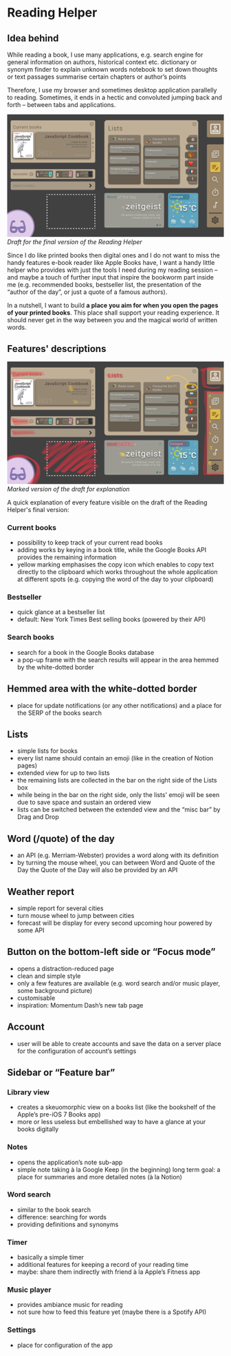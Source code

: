# Reading Helper

## Idea behind

While reading a book, I use many applications, e.g.
search engine for general information on authors, historical context etc.
dictionary or synonym finder to explain unknown words
notebook to set down thoughts or text passages
summarise certain chapters or author’s points

Therefore, I use my browser and sometimes desktop application parallelly to reading. Sometimes, it ends in a hectic and convoluted jumping back and forth – between tabs and applications.

![Draft of the final version](./img/reading-helper-first-detailed-draft.png)
_Draft for the final version of the Reading Helper_

Since I do like printed books then digital ones and I do not want to miss the handy features e-book reader like Apple Books have, I want a handy little helper who provides with just the tools I need during my reading session – and maybe a touch of further input that inspire the bookworm part inside me (e.g. recommended books, bestseller list, the presentation of the “author of the day”, or just a quote of a famous authors).

In a nutshell, I want to build **a place you aim for when you open the pages of your printed books**. This place shall support your reading experience. It should never get in the way between you and the magical world of written words.

## Features' descriptions

![Marked draft of the final version](./img/reading-helper-first-detailed-draft-marked.png)
_Marked version of the draft for explanation_

A quick explanation of every feature visible on the draft of the Reading Helper's final version:

### Current books

- possibility to keep track of your current read books
- adding works by keying in a book title, while the Google Books API provides the remaining information
- yellow marking emphasises the copy icon which enables to copy text directly to the clipboard which works throughout the whole application at different spots (e.g. copying the word of the day to your clipboard)

### Bestseller

- quick glance at a bestseller list
- default: New York Times Best selling books (powered by their API)

### Search books

- search for a book in the Google Books database
- a pop-up frame with the search results will appear in the area hemmed by the white-dotted border

## Hemmed area with the white-dotted border

- place for update notifications (or any other notifications)
  and a place for the SERP of the books search

## Lists

- simple lists for books
- every list name should contain an emoji (like in the creation of Notion pages)
- extended view for up to two lists
- the remaining lists are collected in the bar on the right side of the Lists box
- while being in the bar on the right side, only the lists' emoji will be seen due to save space and sustain an ordered view
- lists can be switched between the extended view and the “misc bar” by Drag and Drop

## Word (/quote) of the day

- an API (e.g. Merriam-Webster) provides a word along with its definition
- by turning the mouse wheel, you can between Word and Quote of the Day
  the Quote of the Day will also be provided by an API

## Weather report

- simple report for several cities
- turn mouse wheel to jump between cities
- forecast will be display for every second upcoming hour
  powered by some API

## Button on the bottom-left side or “Focus mode”

- opens a distraction-reduced page
- clean and simple style
- only a few features are available (e.g. word search and/or music player, some background picture)
- customisable
- inspiration: Momentum Dash’s new tab page

## Account

- user will be able to create accounts and save the data on a server
  place for the configuration of account’s settings

## Sidebar or “Feature bar”

### Library view

- creates a skeuomorphic view on a books list (like the bookshelf of the Apple’s pre-iOS 7 Books app)
- more or less useless but embellished way to have a glance at your books digitally

### Notes

- opens the application’s note sub-app
- simple note taking à la Google Keep (in the beginning)
  long term goal: a place for summaries and more detailed notes (à la Notion)

### Word search

- similar to the book search
- difference: searching for words
- providing definitions and synonyms

### Timer

- basically a simple timer
- additional features for keeping a record of your reading time
- maybe: share them indirectly with friend à la Apple’s Fitness app

### Music player

- provides ambiance music for reading
- not sure how to feed this feature yet (maybe there is a Spotify API)

### Settings

- place for configuration of the app
